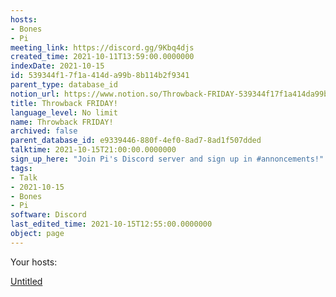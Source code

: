 ```yaml
---
hosts:
- Bones
- Pi
meeting_link: https://discord.gg/9Kbq4djs
created_time: 2021-10-11T13:59:00.0000000
indexDate: 2021-10-15
id: 539344f1-7f1a-414d-a99b-8b114b2f9341
parent_type: database_id
notion_url: https://www.notion.so/Throwback-FRIDAY-539344f17f1a414da99b8b114b2f9341
title: Throwback FRIDAY!
language_level: No limit
name: Throwback FRIDAY!
archived: false
parent_database_id: e9339446-880f-4ef0-8ad7-8ad1f507dded
talktime: 2021-10-15T21:00:00.0000000
sign_up_here: "Join Pi's Discord server and sign up in #annoncements!"
tags:
- Talk
- 2021-10-15
- Bones
- Pi
software: Discord
last_edited_time: 2021-10-15T12:55:00.0000000
object: page
---
```




Your hosts:

[Untitled](https://www.notion.so/482e61b02b9c4456b2b4fe86bb7544c6)   





